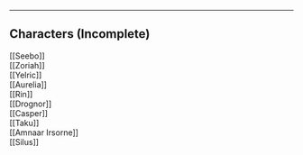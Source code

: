 --------------------------------------------------------------------------------
## Characters (Incomplete)
[[Seebo]]  
[[Zoriah]]  
[[Yelric]]  
[[Aurelia]]  
[[Rin]]  
[[Drognor]]  
[[Casper]]  
[[Taku]]  
[[Amnaar Irsorne]]  
[[Silus]]  

